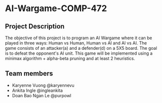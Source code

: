 # AI-Wargame-COMP-472

## Project Description
The objective of this project is to program an AI Wargame where it can be played in three ways: Human vs Human, Human vs AI and AI vs AI. The game consists of an attacker(a) and a defender(d) on a 5X5 board. The goal is to defeat the opponent's AI unit. This game will be implemented using a minimax algorithm + alpha-beta pruning and at least 2 heuristics.

## Team members
- Karyenne Vuong @karyennevu
- Ankita Ingle @ingleankita
- Doan Bao Ngan Le @purpowl
